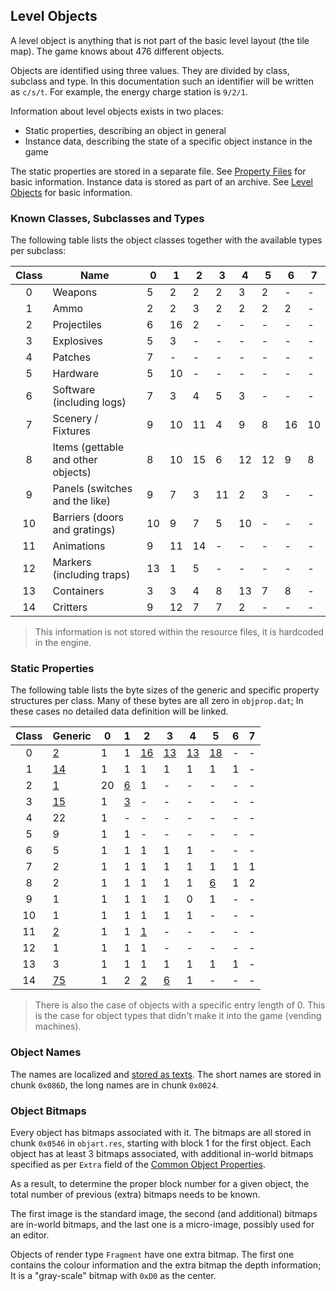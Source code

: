 ## Level Objects

A level object is anything that is not part of the basic level layout (the tile map). The game knows about 476 different objects.

Objects are identified using three values. They are divided by class, subclass and type. In this documentation such an identifier will be written as ```c/s/t```. For example, the energy charge station is ```9/2/1```.

Information about level objects exists in two places:
* Static properties, describing an object in general
* Instance data, describing the state of a specific object instance in the game

The static properties are stored in a separate file. See [Property Files](../fileFormat/PropertyFiles.md) for basic information.
Instance data is stored as part of an archive. See [Level Objects](../archives/levelObjects.md) for basic information.

### Known Classes, Subclasses and Types

The following table lists the object classes together with the available types per subclass:

| Class | Name                               | 0  | 1  | 2  | 3  | 4  | 5  | 6  | 7  |
|:-----:|------------------------------------|----|----|----|----|----|----|----|----|
|   0   | Weapons                            | 5  | 2  | 2  | 2  | 3  | 2  | -  | -  |
|   1   | Ammo                               | 2  | 2  | 3  | 2  | 2  | 2  | 2  | -  |
|   2   | Projectiles                        | 6  | 16 | 2  | -  | -  | -  | -  | -  |
|   3   | Explosives                         | 5  | 3  | -  | -  | -  | -  | -  | -  |
|   4   | Patches                            | 7  | -  | -  | -  | -  | -  | -  | -  |
|   5   | Hardware                           | 5  | 10 | -  | -  | -  | -  | -  | -  |
|   6   | Software (including logs)          | 7  | 3  | 4  | 5  | 3  | -  | -  | -  |
|   7   | Scenery / Fixtures                 | 9  | 10 | 11 | 4  | 9  | 8  | 16 | 10 |
|   8   | Items (gettable and other objects) | 8  | 10 | 15 | 6  | 12 | 12 | 9  | 8  |
|   9   | Panels (switches and the like)     | 9  | 7  | 3  | 11 | 2  | 3  | -  | -  |
|   10  | Barriers (doors and gratings)      | 10 | 9  | 7  | 5  | 10 | -  | -  | -  |
|   11  | Animations                         | 9  | 11 | 14 | -  | -  | -  | -  | -  |
|   12  | Markers (including traps)          | 13 | 1  | 5  | -  | -  | -  | -  | -  |
|   13  | Containers                         | 3  | 3  | 4  | 8  | 13 | 7  | 8  | -  |
|   14  | Critters                           | 9  | 12 | 7  | 7  | 2  | -  | -  | -  |

> This information is not stored within the resource files, it is hardcoded in the engine.


### Static Properties

The following table lists the byte sizes of the generic and specific property structures per class.
Many of these bytes are all zero in ```objprop.dat```; In these cases no detailed data definition will be linked.

| Class | Generic                                     | 0  | 1        | 2         | 3         | 4         | 5         | 6  | 7  |
|:-----:|---------------------------------------------|----|----------|-----------|-----------|-----------|-----------|----|----|
|   0   | [2](00_Weapons/weaponProperties.md)         | 1  | 1        | [16][0/2] | [13][0/3] | [13][0/4] | [18][0/5] | -  | -  |
|   1   | [14](01_AmmoClips/ammoClipProperties.md)    | 1  | 1        | 1         | 1         | 1         | 1         | 1  | -  |
|   2   | [1](02_Projectiles/projectileProperties.md) | 20 | [6][2/1] | 1         | -         | -         | -         | -  | -  |
|   3   | [15](03_Explosives/explosiveProperties.md)  | 1  | [3][3/1] | -         | -         | -         | -         | -  | -  |
|   4   | 22                                          | 1  | -        | -         | -         | -         | -         | -  | -  |
|   5   | 9                                           | 1  | 1        | -         | -         | -         | -         | -  | -  |
|   6   | 5                                           | 1  | 1        | 1         | 1         | 1         | -         | -  | -  |
|   7   | 2                                           | 1  | 1        | 1         | 1         | 1         | 1         | 1  | 1  |
|   8   | 2                                           | 1  | 1        | 1         | 1         | 1         | [6][8/5]  | 1  | 2  |
|   9   | 1                                           | 1  | 1        | 1         | 1         | 0         | 1         | -  | -  |
|   10  | 1                                           | 1  | 1        | 1         | 1         | 1         | -         | -  | -  |
|   11  | [2](11_Animations/animationProperties.md)   | 1  | 1        | [1][11/2] | -         | -         | -         | -  | -  |
|   12  | 1                                           | 1  | 1        | 1         | -         | -         | -         | -  | -  |
|   13  | 3                                           | 1  | 1        | 1         | 1         | 1         | 1         | 1  | -  |
|   14  | [75](14_Critters/critterProperties.md)      | 1  | 2        | [2][14/2] | [6][14/3] | 1         | -         | -  | -  |


> There is also the case of objects with a specific entry length of 0. This is the case for object types that didn't make it into the game (vending machines).

[0/2]: 00_Weapons/weaponProperties.md#specific-2-properties
[0/3]: 00_Weapons/weaponProperties.md#specific-3-properties
[0/4]: 00_Weapons/weaponProperties.md#specific-4-properties
[0/5]: 00_Weapons/weaponProperties.md#specific-5-properties
[2/1]: 02_Projectiles/projectileProperties.md#specific-1-properties
[3/1]: 03_Explosives/explosiveProperties.md#specific-1-properties
[8/5]: 08_Items/itemProperties.md#cyberspace-items-specific-properties
[11/2]: 11_Animations/animationProperties.md#specific-2-properties
[14/2]: 14_Critters/critterProperties.md#specific-2-properties
[14/3]: 14_Critters/critterProperties.md#cyberspace-critters-specific-properties


### Object Names

The names are localized and [stored as texts](../media/Texts.md). The short names are stored in chunk ```0x086D```, the long
names are in chunk ```0x0024```.


### Object Bitmaps

Every object has bitmaps associated with it. The bitmaps are all stored in chunk ```0x0546``` in ```objart.res```, starting with block 1 for the first object. Each object has at least 3 bitmaps associated, with additional in-world bitmaps specified as per ```Extra``` field of the [Common Object Properties](../fileFormat/ResourceFiles.md#common-table).

As a result, to determine the proper block number for a given object, the total number of previous (extra) bitmaps needs to be known.

The first image is the standard image, the second (and additional) bitmaps are in-world bitmaps, and the last one is a micro-image, possibly used for an editor.

Objects of render type ```Fragment``` have one extra bitmap. The first one contains the colour information and the extra bitmap the depth information; It is a "gray-scale" bitmap with ```0xD0``` as the center.
